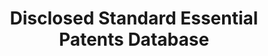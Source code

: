---
bigquery: https://console.cloud.google.com/bigquery?p=patents-public-data&d=dsep&page=dataset
citation: 'Bekkers, R., Catalini, C., Martinelli, A., & Simcoe, T. (2012). Intellectual
  Property Disclosure in Standards Development. Proceedings from NBER conference on
  Standards, Patents & Innovation, Tucson (AZ), January 20 and 21, 2012.


  '
code: codebook included in excel files
contributors: Rudi Bekkers, Christian Catalini, Arianna Martinelli, Timothy Simcoe,
  Cesare Righi
cost: None
description: "The OEIDD database provides a full overview of all disclosed IPR at\
  \ setting organizations world-wide. Based on the archives of thirteen major SSOs\
  \ as of March 2011, the disclosure data is cleaned, harmonized, and all disclosed\
  \ USPTO or EPO patents or patent applications are matched against patent identities\
  \ in the PATSTAT database. Overall, the database contains 46,906 disclosed patents,\
  \ patent applications or blankets, from 969 different firms, with 14057 USPTO or\
  \ EPO patents or patent applications identified in PATSTAT, belonging to 4814 different\
  \ INPADOC patent families and 5337 different DOCDB patent families. \n"
documentation: Included with files
last_edit: 04/13/2022, 12:40:04
location: http://ssopatents.org/
schema_fields:
- family_id
- date
- committee_project
- third_party
- blanket_scope
- blanket_type
- sso
- serial_cleaned
- tc_name
- patent_owner_unharmonized
- sc_name
- record_id
- copyright
- wg_name
- patent_owner_harmonized
- pub_cleaned
- reciprocity
- licensing_commitment
- disclosure_event
- standard
shortname: dsep_data
tags:
- disclosure
- standards
- patents
terms_of_use: "Anyone is free to use this data, provided that any paper or report\
  \ published that uses this data includes the following literature citation:  \n\n\
  \n\"Bekkers, R., Catalini, C., Martinelli, A., & Simcoe, T. (2012). Intellectual\
  \ Property Disclosure in Standards Development. Proceedings from NBER conference\
  \ on Standards, Patents & Innovation, Tucson (AZ), January 20 and 21, 2012.\""
title: Disclosed Standard Essential Patents Database
uuid: 297f265e-eb23-48aa-b4df-54333ba779ab
versioning: 'yes'
---